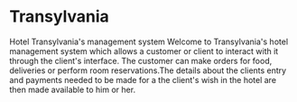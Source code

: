 # Transylvania
 Hotel Transylvania's management system
 Welcome to Transylvania's hotel management system which allows a customer or client to interact with it through the client's interface.
 The customer can make orders for food, deliveries or perform room reservations.The details about the clients entry and payments needed to be made for a the client's wish in the hotel are then made available to him or her.
